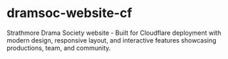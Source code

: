 # dramsoc-website-cf
Strathmore Drama Society website - Built for Cloudflare deployment with modern design, responsive layout, and interactive features showcasing productions, team, and community.
